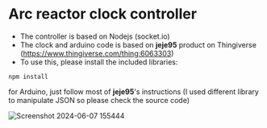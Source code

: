 # Arc reactor clock controller
- The controller is based on Nodejs (socket.io)
- The clock and arduino code is based on <b>jeje95</b> product on Thingiverse (https://www.thingiverse.com/thing:6063303)
- To use this, please install the included libraries:

```
npm install
```
for Arduino, just follow most of <b>jeje95</b>'s instructions (I used different library to manipulate JSON so please check the source code)

![Screenshot 2024-06-07 155444](https://github.com/alexnguyen104/arc-reactor-clock-controller/assets/84648766/c3ffc4df-4349-4623-be35-f46ae70fe743)